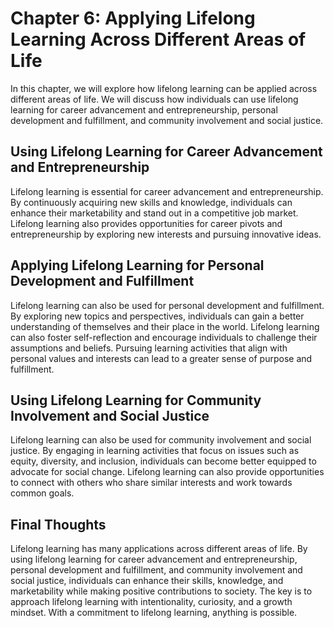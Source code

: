 Chapter 6: Applying Lifelong Learning Across Different Areas of Life
====================================================================

In this chapter, we will explore how lifelong learning can be applied across different areas of life. We will discuss how individuals can use lifelong learning for career advancement and entrepreneurship, personal development and fulfillment, and community involvement and social justice.

Using Lifelong Learning for Career Advancement and Entrepreneurship
-------------------------------------------------------------------

Lifelong learning is essential for career advancement and entrepreneurship. By continuously acquiring new skills and knowledge, individuals can enhance their marketability and stand out in a competitive job market. Lifelong learning also provides opportunities for career pivots and entrepreneurship by exploring new interests and pursuing innovative ideas.

Applying Lifelong Learning for Personal Development and Fulfillment
-------------------------------------------------------------------

Lifelong learning can also be used for personal development and fulfillment. By exploring new topics and perspectives, individuals can gain a better understanding of themselves and their place in the world. Lifelong learning can also foster self-reflection and encourage individuals to challenge their assumptions and beliefs. Pursuing learning activities that align with personal values and interests can lead to a greater sense of purpose and fulfillment.

Using Lifelong Learning for Community Involvement and Social Justice
--------------------------------------------------------------------

Lifelong learning can also be used for community involvement and social justice. By engaging in learning activities that focus on issues such as equity, diversity, and inclusion, individuals can become better equipped to advocate for social change. Lifelong learning can also provide opportunities to connect with others who share similar interests and work towards common goals.

Final Thoughts
--------------

Lifelong learning has many applications across different areas of life. By using lifelong learning for career advancement and entrepreneurship, personal development and fulfillment, and community involvement and social justice, individuals can enhance their skills, knowledge, and marketability while making positive contributions to society. The key is to approach lifelong learning with intentionality, curiosity, and a growth mindset. With a commitment to lifelong learning, anything is possible.
